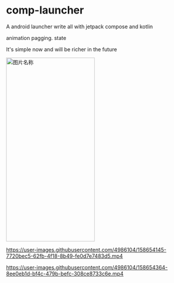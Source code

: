 # comp-launcher
A android launcher write all with jetpack compose and kotlin

animation pagging. state


It's simple now  and will be richer in the future


 <img src="https://github.com/dikeboy/compose-launcher/blob/main/review/splash1.png" width = "240" height = "500" alt="图片名称" align=center /> 
 
 https://user-images.githubusercontent.com/4986104/158654145-7720bec5-62fb-4f18-8b49-fe0d7e7483d5.mp4



https://user-images.githubusercontent.com/4986104/158654364-8ee0eb1d-bf4c-479b-befc-308ce8733c6e.mp4

